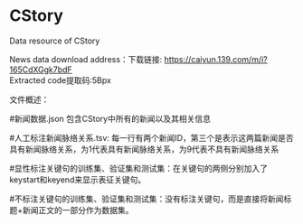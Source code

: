 # CStory
Data resource of CStory

News data download address：下载链接: https://caiyun.139.com/m/i?165CdXGgk7bdF  
Extracted code提取码:5Bpx  

文件概述：

#新闻数据.json  包含CStory中所有的新闻以及其相关信息

#人工标注新闻脉络关系.tsv: 每一行有两个新闻ID，第三个是表示这两篇新闻是否具有新闻脉络关系，为1代表具有新闻脉络关系，为9代表不具有新闻脉络关系

#显性标注关键句的训练集、验证集和测试集：在关键句的两侧分别加入了keystart和keyend来显示表征关键句。

#不标注关键句的训练集、验证集和测试集：没有标注关键句，而是直接将新闻标题+新闻正文的一部分作为数据集。

